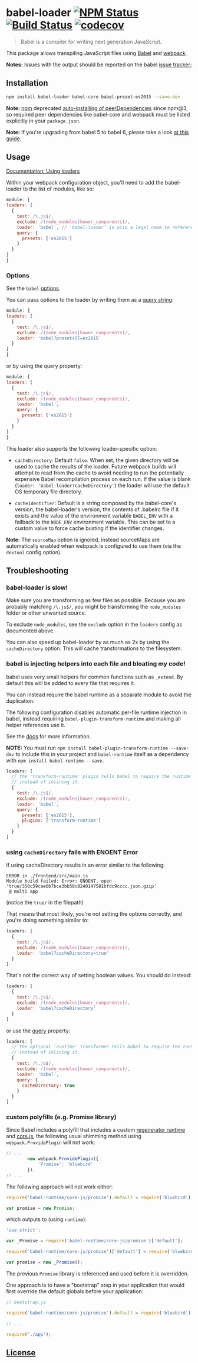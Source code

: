 # babel-loader [![NPM Status](https://img.shields.io/npm/v/babel-loader.svg?style=flat)](https://www.npmjs.com/package/babel-loader) [![Build Status](https://travis-ci.org/babel/babel-loader.svg?branch=master)](https://travis-ci.org/babel/babel-loader) [![codecov](https://codecov.io/gh/babel/babel-loader/branch/master/graph/badge.svg)](https://codecov.io/gh/babel/babel-loader)
  > Babel is a compiler for writing next generation JavaScript.

  This package allows transpiling JavaScript files using [Babel](https://github.com/babel/babel) and [webpack](https://github.com/webpack/webpack).

  __Notes:__ Issues with the output should be reported on the babel [issue tracker](https://github.com/babel/babel/issues);

## Installation

```bash
npm install babel-loader babel-core babel-preset-es2015 --save-dev
```

__Note:__ [npm](https://npmjs.com) deprecated [auto-installing of peerDependencies](https://github.com/npm/npm/issues/6565) since npm@3, so required peer dependencies like babel-core and webpack must be listed explicitly in your `package.json`.

__Note:__ If you're upgrading from babel 5 to babel 6, please take a look [at this guide](https://medium.com/@malyw/how-to-update-babel-5-x-6-x-d828c230ec53#.yqxukuzdk).

## Usage

[Documentation: Using loaders](http://webpack.github.io/docs/using-loaders.html)

  Within your webpack configuration object, you'll need to add the babel-loader to the list of modules, like so:

  ```javascript
module: {
  loaders: [
    {
      test: /\.js$/,
      exclude: /(node_modules|bower_components)/,
      loader: 'babel', // 'babel-loader' is also a legal name to reference
      query: {
        presets: ['es2015']
      }
    }
  ]
}
  ```

### Options

See the `babel` [options](http://babeljs.io/docs/usage/options/).

You can pass options to the loader by writing them as a [query string](https://github.com/webpack/loader-utils):

  ```javascript
module: {
  loaders: [
    {
      test: /\.js$/,
      exclude: /(node_modules|bower_components)/,
      loader: 'babel?presets[]=es2015'
    }
  ]
}
  ```

  or by using the query property:

  ```javascript
module: {
  loaders: [
    {
      test: /\.js$/,
      exclude: /(node_modules|bower_components)/,
      loader: 'babel',
      query: {
        presets: ['es2015']
      }
    }
  ]
}
  ```

  This loader also supports the following loader-specific option:

  * `cacheDirectory`: Default `false`. When set, the given directory will be used to cache the results of the loader. Future webpack builds will attempt to read from the cache to avoid needing to run the potentially expensive Babel recompilation process on each run. If the value is blank (`loader: 'babel-loader?cacheDirectory'`) the loader will use the default OS temporary file directory.

  * `cacheIdentifier`: Default is a string composed by the babel-core's version, the babel-loader's version, the contents of .babelrc file if it exists and the value of the environment variable `BABEL_ENV` with a fallback to the `NODE_ENV` environment variable. This can be set to a custom value to force cache busting if the identifier changes.


  __Note:__ The `sourceMap` option is ignored, instead sourceMaps are automatically enabled when webpack is configured to use them (via the `devtool` config option).

## Troubleshooting

### babel-loader is slow!

  Make sure you are transforming as few files as possible. Because you are probably
  matching `/\.js$/`, you might be transforming the `node_modules` folder or other unwanted
  source.

  To exclude `node_modules`, see the `exclude` option in the `loaders` config as documented above.

  You can also speed up babel-loader by as much as 2x by using the `cacheDirectory` option.
  This will cache transformations to the filesystem.

### babel is injecting helpers into each file and bloating my code!

  babel uses very small helpers for common functions such as `_extend`. By default
  this will be added to every file that requires it.

  You can instead require the babel runtime as a separate module to avoid the duplication.

  The following configuration disables automatic per-file runtime injection in babel, instead
  requiring `babel-plugin-transform-runtime` and making all helper references use it.

  See the [docs](http://babeljs.io/docs/plugins/transform-runtime/) for more information.

  **NOTE:** You must run `npm install babel-plugin-transform-runtime --save-dev` to include this in your project and `babel-runtime` itself as a dependency with `npm install babel-runtime --save`.

```javascript
loaders: [
  // the 'transform-runtime' plugin tells babel to require the runtime
  // instead of inlining it.
  {
    test: /\.js$/,
    exclude: /(node_modules|bower_components)/,
    loader: 'babel',
    query: {
      presets: ['es2015'],
      plugins: ['transform-runtime']
    }
  }
]
```

### using `cacheDirectory` fails with ENOENT Error

If using cacheDirectory results in an error similar to the following:

```
ERROR in ./frontend/src/main.js
Module build failed: Error: ENOENT, open 'true/350c59cae6b7bce3bb58c8240147581bfdc9cccc.json.gzip'
 @ multi app
```
(notice the `true/` in the filepath)

That means that most likely, you're not setting the options correctly, and you're doing something similar to:

```javascript
loaders: [
  {
    test: /\.js$/,
    exclude: /(node_modules|bower_components)/,
    loader: 'babel?cacheDirectory=true'
  }
]
```

That's not the correct way of setting boolean values. You should do instead:

```javascript
loaders: [
  {
    test: /\.js$/,
    exclude: /(node_modules|bower_components)/,
    loader: 'babel?cacheDirectory'
  }
]
```

or use the [query](https://webpack.github.io/docs/using-loaders.html#query-parameters) property:

```javascript
loaders: [
  // the optional 'runtime' transformer tells babel to require the runtime
  // instead of inlining it.
  {
    test: /\.js$/,
    exclude: /(node_modules|bower_components)/,
    loader: 'babel',
    query: {
      cacheDirectory: true
    }
  }
]
```


### custom polyfills (e.g. Promise library)

Since Babel includes a polyfill that includes a custom [regenerator runtime](https://github.com/facebook/regenerator/blob/master/runtime.js) and [core.js](https://github.com/zloirock/core-js), the following usual shimming method using `webpack.ProvidePlugin` will not work:

```javascript
// ...
        new webpack.ProvidePlugin({
            'Promise': 'bluebird'
        }),
// ...
```

The following approach will not work either:

```javascript
require('babel-runtime/core-js/promise').default = require('bluebird');

var promise = new Promise;
```

which outputs to (using `runtime`):

```javascript
'use strict';

var _Promise = require('babel-runtime/core-js/promise')['default'];

require('babel-runtime/core-js/promise')['default'] = require('bluebird');

var promise = new _Promise();
```

The previous `Promise` library is referenced and used before it is overridden.

One approach is to have a "bootstrap" step in your application that would first override the default globals before your application:

```javascript
// bootstrap.js

require('babel-runtime/core-js/promise').default = require('bluebird');

// ...

require('./app');
```

## [License](http://couto.mit-license.org/)
